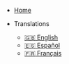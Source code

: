 - [Home](/en/home)

- Translations
  - [:uk: English](/en/home)
  - [:es: Español](/es/home)
  - [:fr: Français](/fr/home)
